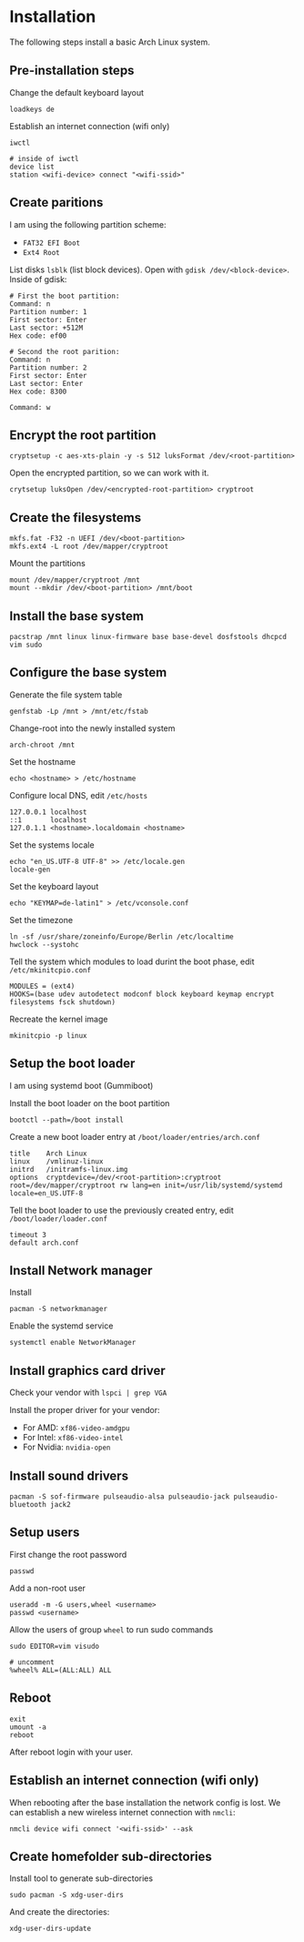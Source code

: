 # Installation

The following steps install a basic Arch Linux system.

## Pre-installation steps
Change the default keyboard layout
```shell
loadkeys de
```

Establish an internet connection (wifi only)
```shell
iwctl

# inside of iwctl
device list    
station <wifi-device> connect "<wifi-ssid>"
```

## Create paritions
I am using the following partition scheme:
- `FAT32 EFI Boot`
- `Ext4 Root`

List disks `lsblk` (list block devices).
Open with `gdisk /dev/<block-device>`.
Inside of gdisk:

```shell
# First the boot partition:
Command: n
Partition number: 1
First sector: Enter
Last sector: +512M
Hex code: ef00

# Second the root parition:
Command: n
Partition number: 2
First sector: Enter
Last sector: Enter
Hex code: 8300

Command: w
```

## Encrypt the root partition
```shell
cryptsetup -c aes-xts-plain -y -s 512 luksFormat /dev/<root-partition>
```

Open the encrypted partition, so we can work with it.
```shell
crytsetup luksOpen /dev/<encrypted-root-partition> cryptroot
```

## Create the filesystems
```shell
mkfs.fat -F32 -n UEFI /dev/<boot-partition>
mkfs.ext4 -L root /dev/mapper/cryptroot
```

Mount the partitions
```shell
mount /dev/mapper/cryptroot /mnt
mount --mkdir /dev/<boot-partition> /mnt/boot
```

## Install the base system
```shell
pacstrap /mnt linux linux-firmware base base-devel dosfstools dhcpcd vim sudo
```

## Configure the base system
Generate the file system table
```shell
genfstab -Lp /mnt > /mnt/etc/fstab
```

Change-root into the newly installed system
```shell
arch-chroot /mnt
```

Set the hostname
```shell
echo <hostname> > /etc/hostname
```

Configure local DNS, edit `/etc/hosts`
```shell
127.0.0.1 localhost
::1       localhost
127.0.1.1 <hostname>.localdomain <hostname>
```

Set the systems locale
```shell
echo "en_US.UTF-8 UTF-8" >> /etc/locale.gen
locale-gen
```

Set the keyboard layout
```shell
echo "KEYMAP=de-latin1" > /etc/vconsole.conf
```

Set the timezone
```shell
ln -sf /usr/share/zoneinfo/Europe/Berlin /etc/localtime
hwclock --systohc
```

Tell the system which modules to load durint the boot phase, edit `/etc/mkinitcpio.conf`
```shell
MODULES = (ext4)
HOOKS=(base udev autodetect modconf block keyboard keymap encrypt filesystems fsck shutdown)
```

Recreate the kernel image
```shell
mkinitcpio -p linux
```

## Setup the boot loader
I am using systemd boot (Gummiboot)

Install the boot loader on the boot partition
```shell
bootctl --path=/boot install
```

Create a new boot loader entry at `/boot/loader/entries/arch.conf`
```
title    Arch Linux
linux    /vmlinuz-linux
initrd   /initramfs-linux.img
options  cryptdevice=/dev/<root-partition>:cryptroot root=/dev/mapper/cryptroot rw lang=en init=/usr/lib/systemd/systemd locale=en_US.UTF-8
```

Tell the boot loader to use the previously created entry, edit `/boot/loader/loader.conf`
```shell
timeout 3
default arch.conf
```


## Install Network manager
Install
```shell
pacman -S networkmanager
```
Enable the systemd service
```shell
systemctl enable NetworkManager
```

## Install graphics card driver 
Check your vendor with `lspci | grep VGA`

Install the proper driver for your vendor:

- For AMD: `xf86-video-amdgpu`
- For Intel: `xf86-video-intel`
- For Nvidia: `nvidia-open`

## Install sound drivers
```shell
pacman -S sof-firmware pulseaudio-alsa pulseaudio-jack pulseaudio-bluetooth jack2
```


## Setup users
First change the root password
```shell
passwd
```

Add a non-root user
```shell
useradd -m -G users,wheel <username>
passwd <username>
```

Allow the users of group `wheel` to run sudo commands
```shell
sudo EDITOR=vim visudo

# uncomment
%wheel% ALL=(ALL:ALL) ALL
```


## Reboot
```shell
exit
umount -a
reboot
```
After reboot login with your user.


## Establish an internet connection (wifi only)
When rebooting after the base installation the network config is lost.
We can establish a new wireless internet connection with `nmcli`:
```shell
nmcli device wifi connect '<wifi-ssid>' --ask
```

## Create homefolder sub-directories
Install tool to generate sub-directories
```shell
sudo pacman -S xdg-user-dirs
```

And create the directories:
```shell
xdg-user-dirs-update
```
